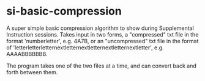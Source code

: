 # si-basic-compression
A super simple basic compression algorithm to show during Supplemental Instruction sessions. Takes input in two forms, a "compressed" txt file in the format 'numberletter', e.g. 4A7B, or an "uncompressed" txt file in the format of 'letterletterletternextletternextletternextletternextletter', e.g. AAAABBBBBBB.

The program takes one of the two files at a time, and can convert back and forth between them. 
